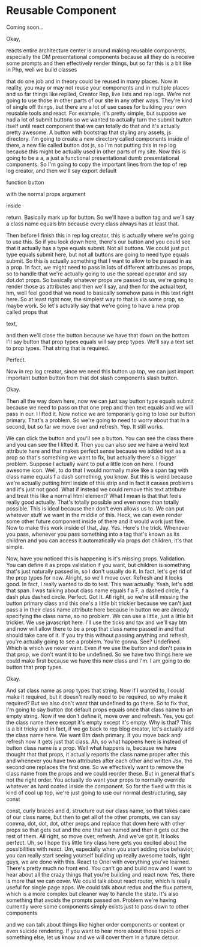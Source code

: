 # Reusable Component

Coming soon...

Okay, 

reacts entire architecture center is around making reusable components, especially the DM presentational components because all they do is receive some prompts and then effectively render things, but so far this is a bit like in Php, well we build classes 

that do one job and in theory could be reused in many places. Now in reality, you may or may not reuse your components and in multiple places and so far things like replied, Creator Rep, live lists and rep logs. We're not going to use those in other parts of our site in any other ways. They're kind of single off things, but there are a lot of use cases for building your own reusable tools and react. For example, it's pretty simple, but suppose we had a lot of submit buttons so we wanted to actually turn the submit button itself until react component that we can totally do that and it's actually pretty awesome. A button with bootstrap that styling any assets, js directory. I'm going to create a new directory called components inside of there, a new file called button dot js, so I'm not putting this in rep log because this might be actually used in other parts of my site. Now this is going to be a a, a just a functional presentational dumb presentational components. So I'm going to copy the important lines from the top of rep log creator, and then we'll say export default 

function button 

with the normal props argument 

inside 

return. Basically mark up for button. So we'll have a button tag and we'll say a class name equals btn because every class always has at least that. 

Then before I finish this in rep log creator, this is actually where we're going to use this. So if you look down here, there's our button and you could see that it actually has a type equals submit. Not all buttons. We could just put type equals submit here, but not all buttons are going to need type equals submit. So this is actually something that I want to allow to be passed in as a prop. In fact, we might need to pass in lots of different attributes as props, so to handle that we're actually going to use the spread operator and say dot.dot props. So basically whatever props are passed to us, we're going to render those as attributes and then we'll say, and then for the actual text, hm, well feel good that we need to basically somehow pass in this text right here. So at least right now, the simplest way to that is via some prop, so maybe work. So let's actually say that we're going to have a new prop called props that 

text, 

and then we'll close the button because we have that down on the bottom I'll say button that prop types equals will say prep types. We'll say a text set to prop types. That string that is required. 

Perfect. 

Now in rep log creator, since we need this button up top, we can just import important button button from that dot slash components slash button. 

Okay. 

Then all the way down here, now we can just say button type equals submit because we need to pass on that one prep and then text equals and we will pass in our. I lifted it. Now notice we are temporarily going to lose our button primary. That's a problem. So we're going to need to worry about that in a second, but so far we move over and refresh. Yep. It still works. 

We can click the button and you'll see a button. You can see the class there and you can see the I lifted it. Then you can also see we have a weird text attribute here and that makes perfect sense because we added text as a prop so that's something we want to fix, but actually there's a bigger problem. Suppose I actually want to put a little icon on here. I found awesome icon. Well, to do that I would normally make like a span tag with class name equals f a dash something, you know. But this is weird because we're actually putting html inside of this strip and in fact it causes problems and it's just not good. What if instead we could remove this text attribute and treat this like a normal html element? What I mean is that that feels really good actually. That's totally possible and even more than totally possible. This is ideal because then don't even allows us to. We can put whatever stuff we want in the middle of this. Heck, we can even render some other future component inside of there and it would work just fine. Now to make this work inside of that, Jay. Yes. Here's the trick. Whenever you pass, whenever you pass something into a tag that's known as its children and you can access it automatically via props dot children, it's that simple. 

Now, have you noticed this is happening is it's missing props. Validation. You can define it as props validation if you want, but children is something that's just naturally passed in, so I don't usually do it. In fact, let's get rid of the prop types for now. Alright, so we'll move over. Refresh and it looks good. In fact, I really wanted to do to test. This was actually. Yeah, let's add that span. I was talking about class name equals f a F, a dashed circle, f a dash plus dashed circle. Perfect. Got It. All right, so we're still missing the button primary class and this one's a little bit trickier because we can't just pass a in their class name attribute here because in button we are already specifying the class name, so no problem. We can use a little, just a little bit trickier. We use javascript here. I'll use the ticks and tax and we'll say btn and now will allow there to be a prop that class name passed in and that should take care of it. If you try this without passing anything and refresh, you're actually going to see a problem. You're gonna. See? Undefined. Which is which we never want. Even if we use the button and don't pass in that prop, we don't want it to be undefined. So we have two things here we could make first because we have this new class and I'm. I am going to do button that prop types. 

Okay. 

And sat class name as prop types that string. Now if I wanted to, I could make it required, but it doesn't really need to be required, so why make it required? But we also don't want that undefined to go there. So to fix that, I'm going to say button dot default props equals once that class name to an empty string. Now if we don't define it, move over and refresh. Yes, you got the class name there except it's empty except it's empty. Why is that? This is a bit tricky and in fact, if we go back to rep blog creator, let's actually add the class name here. We want Btn dash primary. If you move back and refresh now it gets just that class. Ah, so what happens here is instead of button class name is a prop. Well what happens is, because we have thought that that props, it actually reports the class name proper after this and whenever you have two attributes after each other and written Jsx, the second one replaces the first one. So we effectively want to remove the class name from the props and we could reorder these. But in general that's not the right order. You actually do want your props to normally override whatever as hard coated inside the component. So for the fixed with this is kind of cool up top, we're just going to use our normal destructuring, say const 

const, curly braces and d, structure out our class name, so that takes care of our class name, but then to get all of the other prompts, we can say comma, dot, dot, dot, other props and replace that down here with other props so that gets out and the one that we named and then it gets out the rest of them. All right, so move over, refresh. And we've got it. It looks perfect. Uh, so I hope this little tiny class here gets you excited about the possibilities with react. Um, especially when you start adding nice behavior, you can really start seeing yourself building up really awesome tools, right guys, we are done with this. React to Oriel with everything you've learned. There's pretty much no front end. You can't go and build now and I want to hear about all the crazy things that you're building and react now. Yes, there is more that we can cover. We could talk about react router, which is really useful for single page apps. We could talk about redux and the flux pattern, which is a more complex but cleaner way to handle the state. It's also something that avoids the prompts passed on. Problem we're having currently were some components simply exists just to pass down to other components 

and we can talk about things like higher order components or context or even suicide rendering. If you want to hear more about those topics or something else, let us know and we will cover them in a future detour.